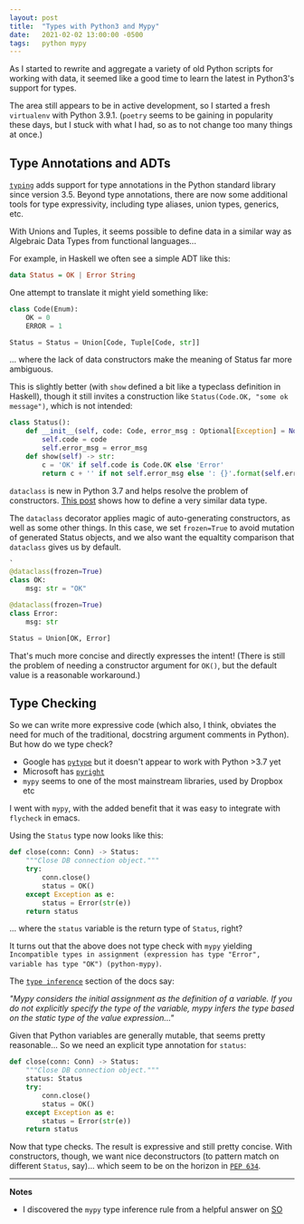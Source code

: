 ```yaml
---
layout: post
title:  "Types with Python3 and Mypy"
date:   2021-02-02 13:00:00 -0500
tags:   python mypy
---
```


As I started to rewrite and aggregate a variety of old Python scripts for working with data, it seemed like a good time to learn the latest in Python3's support for types.

The area still appears to be in active development, so I started a fresh `virtualenv` with Python 3.9.1. (`poetry` seems to be gaining in popularity these days, but I stuck with what I had, so as to not change too many things at once.)

## Type Annotations and ADTs

[`typing`](https://docs.python.org/3/library/typing.html#module-typing) adds support for type annotations in the Python standard library since version 3.5. Beyond type annotations, there are now some additional tools for type expressivity, including type aliases, union types, generics, etc.

With Unions and Tuples, it seems possible to define data in a similar way as Algebraic Data Types from functional languages...

For example, in Haskell we often see a simple ADT like this:

```haskell
data Status = OK | Error String
```

One attempt to translate it might yield something like: 

```python
class Code(Enum):
    OK = 0
    ERROR = 1

Status = Status = Union[Code, Tuple[Code, str]]
```

... where the lack of data constructors make the meaning of Status far more ambiguous.

This is slightly better (with `show` defined a bit like a typeclass definition in Haskell), though it still invites a construction like `Status(Code.OK, "some ok message")`, which is not intended:

```python
class Status():
    def __init__(self, code: Code, error_msg : Optional[Exception] = None):
        self.code = code
        self.error_msg = error_msg
    def show(self) -> str:
        c = 'OK' if self.code is Code.OK else 'Error'
        return c + '' if not self.error_msg else ': {}'.format(self.error_msg)
```

`dataclass` is new in Python 3.7 and helps resolve the problem of constructors. [This post](http://blog.ezyang.com/2020/10/idiomatic-algebraic-data-types-in-python-with-dataclasses-and-union/) shows how to define a very similar data type.

The `dataclass` decorator applies magic of auto-generating constructors, as well as some other things. In this case, we set `frozen=True` to avoid mutation of generated Status objects, and we also want the equaltity comparison that `dataclass` gives us by default.

```python
`
@dataclass(frozen=True)
class OK:
    msg: str = "OK"

@dataclass(frozen=True)
class Error:
    msg: str

Status = Union[OK, Error]
```

That's much more concise and directly expresses the intent! (There is still the problem of needing a constructor argument for `OK()`, but the default value is a reasonable workaround.)

## Type Checking

So we can write more expressive code (which also, I think, obviates the need for much of the traditional, docstring argument comments in Python). But how do we type check?

- Google has [`pytype`](https://github.com/google/pytype) but it doesn't appear to work with Python >3.7 yet
- Microsoft has [`pyright`](https://github.com/microsoft/pyright)
- `mypy` seems to one of the most mainstream libraries, used by Dropbox etc

I went with `mypy`, with the added benefit that it was easy to integrate with `flycheck` in emacs.

Using the `Status` type now looks like this:

```python
def close(conn: Conn) -> Status:
    """Close DB connection object."""
    try:
        conn.close()
        status = OK()
    except Exception as e:
        status = Error(str(e))
    return status
```

... where the `status` variable is the return type of `Status`, right?

It turns out that the above does not type check with `mypy` yielding `Incompatible types in assignment (expression has type "Error", variable has type "OK") (python-mypy)`. 

The [`type inference`](https://mypy.readthedocs.io/en/stable/type_inference_and_annotations.html) section of the docs say:

*"Mypy considers the initial assignment as the definition of a variable. If you do not explicitly specify the type of the variable, mypy infers the type based on the static type of the value expression..."*

Given that Python variables are generally mutable, that seems pretty reasonable... So we need an explicit type annotation for `status`:

```python
def close(conn: Conn) -> Status:
    """Close DB connection object."""
    status: Status
    try:
        conn.close()
        status = OK()
    except Exception as e:
        status = Error(str(e))
    return status
```

Now that type checks. The result is expressive and still pretty concise. With constructors, though, we want nice deconstructors (to pattern match on different `Status`, say)... which seem to be on the horizon in [`PEP 634`](https://www.python.org/dev/peps/pep-0634/).

<hr>

**Notes**

* I discovered the `mypy` type inference rule from a helpful answer on [SO](https://stackoverflow.com/questions/66016659/unexpected-optional-behavior-with-python3-typing-and-mypy)
